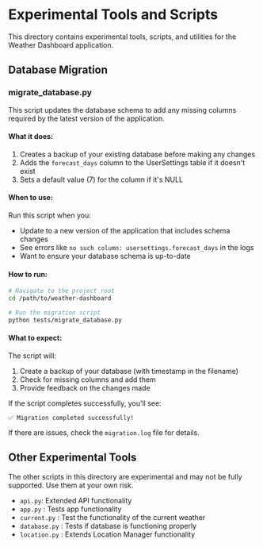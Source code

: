 # Experimental Tools and Scripts

This directory contains experimental tools, scripts, and utilities for the Weather Dashboard application.

## Database Migration

### migrate_database.py

This script updates the database schema to add any missing columns required by the latest version of the application.

#### What it does:

1. Creates a backup of your existing database before making any changes
2. Adds the `forecast_days` column to the UserSettings table if it doesn't exist
3. Sets a default value (7) for the column if it's NULL

#### When to use:

Run this script when you:
- Update to a new version of the application that includes schema changes
- See errors like `no such column: usersettings.forecast_days` in the logs
- Want to ensure your database schema is up-to-date

#### How to run:

```bash
# Navigate to the project root
cd /path/to/weather-dashboard

# Run the migration script
python tests/migrate_database.py
```

#### What to expect:

The script will:
1. Create a backup of your database (with timestamp in the filename)
2. Check for missing columns and add them
3. Provide feedback on the changes made

If the script completes successfully, you'll see:
```
✅ Migration completed successfully!
```

If there are issues, check the `migration.log` file for details.

## Other Experimental Tools

The other scripts in this directory are experimental and may not be fully supported. Use them at your own risk.

- `api.py`: Extended API functionality
- `app.py` : Tests app functionality
- `current.py` : Test the functionality of the current weather
- `database.py` : Tests if database is functioning properly
- `location.py` : Extends Location Manager functionality

